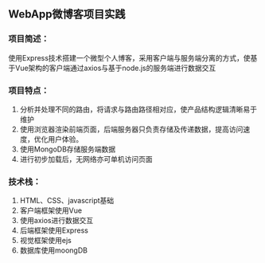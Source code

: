 ## WebApp微博客项目实践

### 项目简述：
使用Express技术搭建一个微型个人博客，采用客户端与服务端分离的方式，使基于Vue架构的客户端通过axios与基于node.js的服务端进行数据交互

### 项目特点：
1. 分析并处理不同的路由，将请求与路由路径相对应，使产品结构逻辑清晰易于维护
2. 使用浏览器渲染前端页面，后端服务器只负责存储及传递数据，提高访问速度，优化用户体验。
3. 使用MongoDB存储服务端数据
4. 进行初步加载后，无网络亦可单机访问页面

### 技术栈：
1. HTML、CSS、javascript基础
2. 客户端框架使用Vue
3. 使用axios进行数据交互
4. 后端框架使用Express
5. 视觉框架使用ejs
6. 数据库使用moongDB



